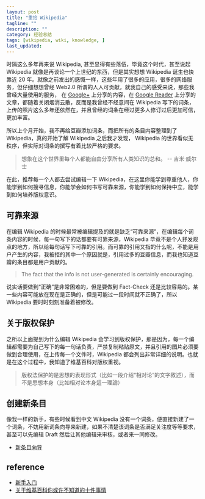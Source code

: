 ```yaml
---
layout: post
title: "重拾 Wikipedia"
tagline: ""
description: ""
category: 经验总结
tags: [wikipedia, wiki, knowledge, ]
last_updated:
---
```


时隔这么多年再来说 Wikipedia, 甚至显得有些落伍，毕竟这个时代，甚至说起 Wikipedia 就像是再谈论一个上世纪的东西，但是其实想想 Wikipedia 诞生也快靠近 20 年。就像之前发出的感慨一样，这些年用了很多的应用，很多的网络服务，但仔细想想曾经 Web2.0 所谓的人人可贡献，就我自己的感受来说，那些我曾经大量使用的服务， 在 [Google+](/post/2019/03/goodbye-google-plus.html) 上分享的内容，在 [Google Reader](/post/2013/11/inoreader-using-feelings.html) 上分享的文章，都随着关闭烟消云散，反而是我曾经不经意间在 Wikipedia 写下的词条，上传的照片这么多年还依然在，并且曾经的词条在经过更多人修订过后更加可信，更加丰富。

所以上个月开始，我不再给豆瓣添加词条，而把所有的条目内容整理到了 Wikipedia，真的开始了解 Wikipedia 之后我才发现， Wikipedia 的世界看似无秩序，但实际对词条的撰写有着比较严格的要求。

> 想象在这个世界里每个人都能自由分享所有人类知识的总和。  -- 吉米·威尔士

在此，推荐每一个人都去尝试编辑一下 Wikipedia，在这里你能学到尊重他人，你能学到如何搜寻信息，你能学会如何书写可靠来源，你能学到如何保持中立，能学到如何培养版权意识。

## 可靠来源
在编辑 Wikipedia 的时候最常被编辑提及的就是缺乏“可靠来源”，在编辑每个词条内容的时候，每一句写下的话都要有可靠来源，Wikipedia 毕竟不是个人抒发观点的地方，所以给每句话写下可靠的引用。而可靠的引用又指的什么呢，不能是用户产生的内容，我被拒的其中一个原因就是，引用过多的豆瓣信息，而我也知道豆瓣的条目都是用户贡献的。

> The fact that the info is not user-generated is certainly encouraging.

说实话要做到“正确”是非常困难的，但是要做到 Fact-Check 还是比较容易的。某一些内容可能放在现在是正确的，但是可能过一段时间就不正确了，所以 Wikipedia 要时时刻刻准备着被修改。


## 关于版权保护
之所以上面提到为什么编辑 Wikipedia 会学习到版权保护，那是因为，每一个编辑都需要为自己写下的每一句话负责，严禁复制粘贴原文，并且引用的图片必须要做到合理使用，在上传每一个文件时，Wikipedia 都会列出非常详细的说明。也就是在这个过程中，我知道了维基百科对版权重视。

> 版权法保护的是思想的表现形式（比如一段介绍“相对论”的文字敘述），而不是思想本身（比如相对论本身這一理論）

## 创建新条目

像我一样的新手，有些时候看到中文 Wikipedia 没有一个词条，便直接新建了一个词条，不妨用新词条向导来新建，如果不清楚该词条是否满足关注度等等要求，甚至可以先编辑 Draft 然后让其他编辑来审核，或者来一同修改。

- [新条目向导](https://zh.wikipedia.org/wiki/Wikipedia:%E5%BB%BA%E7%AB%8B%E6%A2%9D%E7%9B%AE%E7%B2%BE%E9%9D%88/%E7%B0%A1%E4%BB%8B)


## reference

- [新手入门](https://zh.wikipedia.org/wiki/Wikipedia:%E6%96%B0%E6%89%8B%E5%85%A5%E9%96%80/%E4%B8%BB%E9%A0%81)
- [关于维基百科你或许不知道的十件事情](https://zh.wikipedia.org/wiki/Wikipedia:%E9%97%9C%E6%96%BC%E7%B6%AD%E5%9F%BA%E7%99%BE%E7%A7%91%E4%BD%A0%E6%88%96%E8%A8%B1%E4%B8%8D%E7%9F%A5%E9%81%93%E7%9A%84%E5%8D%81%E4%BB%B6%E4%BA%8B)

